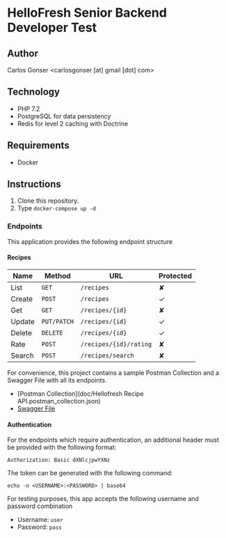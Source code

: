 # HelloFresh Senior Backend Developer Test

## Author

Carlos Gonser <carlosgonser [at] gmail [dot] com>

## Technology

- PHP 7.2
- PostgreSQL for data persistency
- Redis for level 2 caching with Doctrine

## Requirements

- Docker

## Instructions

1. Clone this repository.
2. Type `docker-compose up -d`

### Endpoints

This application provides the following endpoint structure

#### Recipes

| Name   | Method      | URL                    | Protected |
| ---    | ---         | ---                    | ---       |
| List   | `GET`       | `/recipes`             | ✘         |
| Create | `POST`      | `/recipes`             | ✓         |
| Get    | `GET`       | `/recipes/{id}`        | ✘         |
| Update | `PUT/PATCH` | `/recipes/{id}`        | ✓         |
| Delete | `DELETE`    | `/recipes/{id}`        | ✓         |
| Rate   | `POST`      | `/recipes/{id}/rating` | ✘         |
| Search | `POST`      | `/recipes/search`      | ✘         |

For convenience, this project contains a sample Postman Collection and a Swagger File with all its endpoints.

- [Postman Collection](doc/Hellofresh Recipe API.postman_collection.json)
- [Swagger File](doc/swagger.yaml)

#### Authentication

For the endpoints which require authentication, an additional header must be provided with the following format:

`Authorization: Basic dXNlcjpwYXNz`

The token can be generated with the following command:

`echo -n <USERNAME>:<PASSWORD> | base64`

For testing purposes, this app accepts the following username and password combination

- Username: `user`
- Password: `pass`
